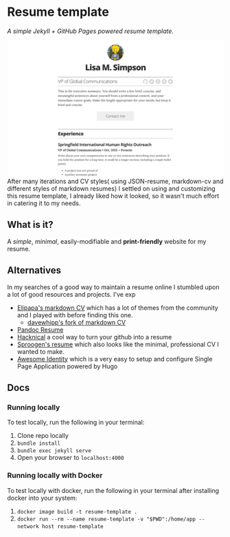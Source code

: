 # Resume template

_A simple Jekyll + GitHub Pages powered resume template._

![img](images/screenshot.png)
After many iterations and CV styles( using JSON-resume, markdown-cv and different styles of markdown resumes) I settled on using and customizing this resume template, I already liked how it looked, so it wasn't much effort in catering it to my needs.

## What is it?

A _simple_, _minimal_, easily-modifiable and **print-friendly** website for my resume.

## Alternatives

In my searches of a good way to maintain a resume online I stumbled upon a lot of good resources and projects. I've exp

- [Elipapa's markdown CV](https://elipapa.github.io/markdown-cv/) which has a lot of themes from the community and I played with before finding this one.
  - [davewhipp's fork of markdown CV](https://github.com/davewhipp/markdown-cv)
- [Pandoc Resume](https://mszep.github.io/pandoc_resume/)
- [Hacknical](https://github.com/ecmadao/hacknical) a cool way to turn your github into a resume
- [Sproogen's resume](https://sproogen.github.io/modern-resume-theme/) which also looks like the minimal, professional CV I wanted to make.
- [Awesome Identity](https://github.com/posquit0/hugo-awesome-identity) which is a very easy to setup and configure Single Page Application powered by Hugo

## Docs

### Running locally

To test locally, run the following in your terminal:

1. Clone repo locally
1. `bundle install`
1. `bundle exec jekyll serve`
1. Open your browser to `localhost:4000`

### Running locally with Docker

To test locally with docker, run the following in your terminal after installing docker into your system:

1. `docker image build -t resume-template .`
2. `docker run --rm --name resume-template -v "$PWD":/home/app --network host resume-template`
